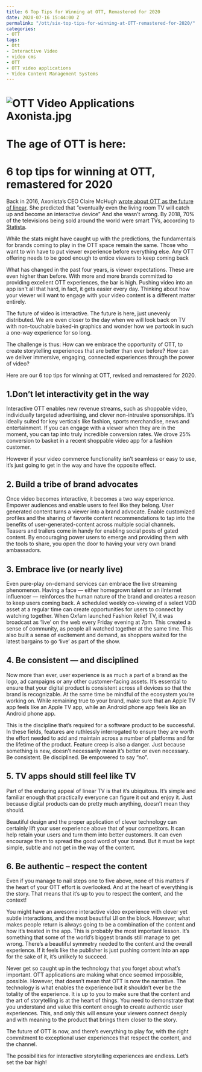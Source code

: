 ```yaml
---
title: 6 Top Tips for Winning at OTT, Remastered for 2020
date: 2020-07-16 15:44:00 Z
permalink: "/ott/six-top-tips-for-winning-at-OTT-remastered-for-2020/"
categories:
- OTT
tags:
- Ott
- Interactive Video
- video cms
- OTT
- OTT video applications
- Video Content Management Systems
---
```


# ![OTT Video Applications Axonista.jpg](/uploads/OTT%20Video%20Applications%20Axonista.jpg)

# The age of OTT is here:

# 6 top tips for winning at OTT, remastered for 2020

Back in 2016, Axonista’s CEO Claire McHugh [wrote about OTT as the future of linear](https://medium.com/axonista-hq/interactive-ott-are-you-ready-for-the-next-stage-in-the-evolution-of-tv-4155b67a71d7). She predicted that ”eventually even the living room TV will catch up and become an interactive device” And she wasn’t wrong. By 2018, 70% of the televisions being sold around the world were smart TVs, according to [Statista](https://www.statista.com/topics/4761/smart-and-connected-tvs/).

While the stats might have caught up with the predictions, the fundamentals for brands coming to play in the OTT space remain the same. Those who want to win have to put viewer experience before everything else.
Any OTT offering needs to be good enough to entice viewers to keep coming back

What has changed in the past four years, is viewer expectations. These are even higher than before. With more and more brands committed to providing excellent OTT experiences, the bar is high. Pushing video into an app isn't all that hard, in fact, it gets easier every day. Thinking about how your viewer will want to engage with your video content is a different matter entirely.

The future of video is interactive. The future is here, just unevenly distributed. We are even closer to the day when we will look back on TV with non-touchable baked-in graphics and wonder how we partook in such a one-way experience for so long.

The challenge is thus: How can we embrace the opportunity of OTT, to create storytelling experiences that are better than ever before? How can we deliver immersive, engaging, connected experiences through the power of video?

Here are our 6 top tips for winning at OTT, revised and remastered for 2020.

## 1.Don’t let interactivity get in the way

Interactive OTT enables new revenue streams, such as shoppable video, individually targeted advertising, and clever non-intrusive sponsorships. It’s ideally suited for key verticals like fashion, sports merchandise, news and entertainment. If you can engage with a viewer when they are in the moment, you can tap into truly incredible conversion rates. We drove 25% conversion to basket in a recent shoppable video app for a fashion customer.

However if your video commerce functionality isn’t seamless or easy to use, it’s just going to get in the way and have the opposite effect.

## 2. Build a tribe of brand advocates

Once video becomes interactive, it becomes a two way experience. Empower audiences and enable users to feel like they belong. User generated content turns a viewer into a brand advocate. Enable customized profiles and the sharing of favorite content recommendations to tap into the benefits of user-generated-content across multiple social channels. Teasers and trailers come in handy for enabling social posts of gated content. By encouraging power users to emerge and providing them with the tools to share, you open the door to having your very own brand ambassadors.

## 3. Embrace live (or nearly live)

Even pure-play on-demand services can embrace the live streaming phenomenon. Having a face — either homegrown talent or an iInternet influencer — reinforces the human nature of the brand and creates a reason to keep users coming back. A scheduled weekly co-viewing of a select VOD asset at a regular time can create opportunities for users to connect by watching together. When Oxfam launched Fashion Relief TV, it was broadcast as ‘live’ on the web every Friday evening at 7pm. This created a sense of community, as people all watched together at the same time. This also built a sense of excitement and demand, as shoppers waited for the latest bargains to go ‘live’ as part of the show.

## 4. Be consistent — and disciplined

Now more than ever, user experience is as much a part of a brand as the logo, ad campaigns or any other customer-facing assets. It’s essential to ensure that your digital product is consistent across all devices so that the brand is recognizable. At the same time be mindful of the ecosystem you’re working on. While remaining true to your brand, make sure that an Apple TV app feels like an Apple TV app, while an Android phone app feels like an Android phone app.

This is the discipline that’s required for a software product to be successful. In these fields, features are ruthlessly interrogated to ensure they are worth the effort needed to add and maintain across a number of platforms and for the lifetime of the product. Feature creep is also a danger. Just because something is new, doesn’t necessarily mean it’s better or even necessary. Be consistent. Be disciplined. Be empowered to say “no”.

## 5. TV apps should still feel like TV

Part of the enduring appeal of linear TV is that it’s ubiquitous. It’s simple and familiar enough that practically everyone can figure it out and enjoy it. Just because digital products can do pretty much anything, doesn’t mean they should.

Beautiful design and the proper application of clever technology can certainly lift your user experience above that of your competitors. It can help retain your users and turn them into better customers. It can even encourage them to spread the good word of your brand. But it must be kept simple, subtle and not get in the way of the content.

## 6. Be authentic – respect the content

Even if you manage to nail steps one to five above, none of this matters if the heart of your OTT effort is overlooked. And at the heart of everything is the story. That means that it’s up to you to respect the content, and the context!

You might have an awesome interactive video experience with clever yet subtle interactions, and the most beautiful UI on the block. However, what makes people return is always going to be  a combination of the content and how it’s treated in the app. This is probably the most important lesson. It’s something that some of the world’s biggest brands still manage to get wrong. There’s a beautiful symmetry needed to the content and the overall experience. If it feels like the publisher is just pushing content into an app for the sake of it, it’s unlikely to succeed.

Never get so caught up in the technology that you forget about what’s important. OTT applications are making what once seemed impossible, possible. However, that doesn’t mean that OTT is now the narrative. The technology is what enables the experience but it shouldn’t ever be the totality of the experience. It is up to you to make sure that the content and the art of storytelling is at the heart of things. You need to demonstrate that you understand and value this content enough to create authentic user experiences. This, and only this will ensure your viewers connect deeply and with meaning to the product that brings them closer to the story.

The future of OTT is now, and there’s everything to play for, with the right commitment to exceptional user experiences that respect the content, and the channel.

The possibilities for interactive storytelling experiences are endless. Let’s set the bar high!